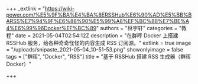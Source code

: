 +++
_extlink = "https://wiki-power.com/%E5%9F%BA%E4%BA%8ERSSHub%E6%90%AD%E5%BB%BARSS%E7%94%9F%E6%88%90%E5%99%A8%EF%BC%88%E7%BE%A4%E6%99%96Docker%EF%BC%89"
authors = "林宇轩"
categories = "教程"
date = 2021-05-04T02:54:12Z
description = "在群晖 Docker 上搭建 RSSHub 服务，给各种奇奇怪怪的内容生成 RSS 订阅源。"
extlink = true
image = "/uploads/snipaste_2021-05-04_10-51-53.png"
showonlyimage = false
tags = ["群晖", "Docker", "RSS"]
title = "基于 RSSHub 搭建 RSS 生成器（群晖 Docker）"

+++
